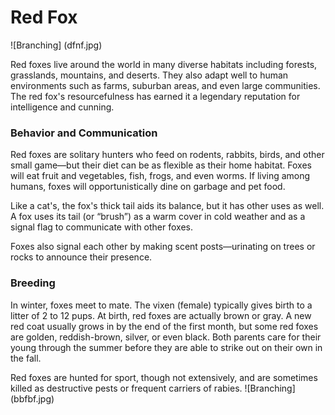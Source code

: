 # Red Fox
![Branching] (dfnf.jpg)

Red foxes live around the world in many diverse habitats including forests, grasslands, mountains, and deserts. They also adapt well to human environments such as farms, suburban areas, and even large communities. The red fox's resourcefulness has earned it a legendary reputation for intelligence and cunning.

### Behavior and Communication

Red foxes are solitary hunters who feed on rodents, rabbits, birds, and other small game—but their diet can be as flexible as their home habitat. Foxes will eat fruit and vegetables, fish, frogs, and even worms. If living among humans, foxes will opportunistically dine on garbage and pet food.

Like a cat's, the fox's thick tail aids its balance, but it has other uses as well. A fox uses its tail (or “brush”) as a warm cover in cold weather and as a signal flag to communicate with other foxes.

Foxes also signal each other by making scent posts—urinating on trees or rocks to announce their presence.

### Breeding

In winter, foxes meet to mate. The vixen (female) typically gives birth to a litter of 2 to 12 pups. At birth, red foxes are actually brown or gray. A new red coat usually grows in by the end of the first month, but some red foxes are golden, reddish-brown, silver, or even black. Both parents care for their young through the summer before they are able to strike out on their own in the fall.

Red foxes are hunted for sport, though not extensively, and are sometimes killed as destructive pests or frequent carriers of rabies.
![Branching] (bbfbf.jpg)
